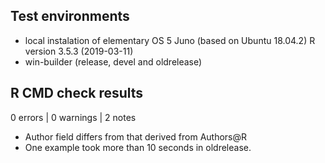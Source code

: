 ## Test environments

* local instalation of elementary OS 5 Juno (based on Ubuntu 18.04.2) R version 3.5.3 (2019-03-11)
* win-builder (release, devel and oldrelease)

## R CMD check results

0 errors | 0 warnings | 2 notes


* Author field differs from that derived from Authors@R
* One example took more than 10 seconds in oldrelease. 
